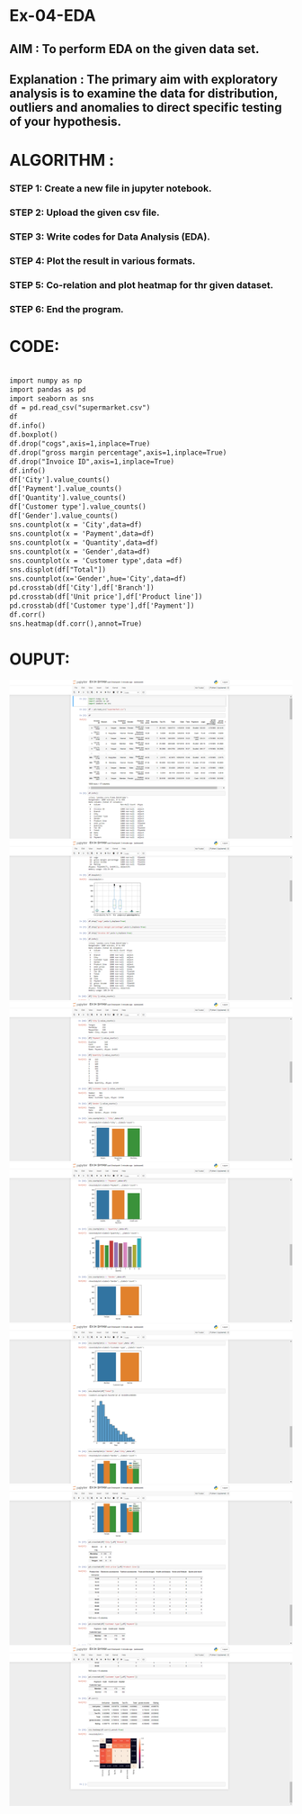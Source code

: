 # Ex-04-EDA

## AIM : To perform EDA on the given data set. 

## Explanation : The primary aim with exploratory analysis is to examine the data for distribution, outliers and anomalies to direct specific testing of your hypothesis.
 

# ALGORITHM :

### STEP 1: Create a new file in jupyter notebook.

### STEP 2: Upload the given csv file.

### STEP 3: Write codes for Data Analysis (EDA).

### STEP 4: Plot the result in various formats.

### STEP 5: Co-relation and plot heatmap for thr given dataset.

### STEP 6: End the program.


# CODE:
~~~

import numpy as np
import pandas as pd
import seaborn as sns
df = pd.read_csv("supermarket.csv")
df
df.info()
df.boxplot()
df.drop("cogs",axis=1,inplace=True)
df.drop("gross margin percentage",axis=1,inplace=True)
df.drop("Invoice ID",axis=1,inplace=True)
df.info()
df['City'].value_counts()
df['Payment'].value_counts()
df['Quantity'].value_counts()
df['Customer type'].value_counts()
df['Gender'].value_counts()
sns.countplot(x = 'City',data=df)
sns.countplot(x = 'Payment',data=df)
sns.countplot(x = 'Quantity',data=df)
sns.countplot(x = 'Gender',data=df)
sns.countplot(x = 'Customer type',data =df)
sns.displot(df["Total"])
sns.countplot(x='Gender',hue='City',data=df)
pd.crosstab(df['City'],df['Branch'])
pd.crosstab(df['Unit price'],df['Product line'])
pd.crosstab(df['Customer type'],df['Payment'])
df.corr()
sns.heatmap(df.corr(),annot=True)

~~~

# OUPUT:
![output](scr1.png)
![output](scr2.png)
![output](scr3.png)
![output](scr4.png)
![output](scr5.png)
![output](scr6.png)
![output](scr7.png)